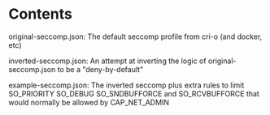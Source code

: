 Contents
========

original-seccomp.json: The default seccomp profile from cri-o (and docker, etc)

inverted-seccomp.json: An attempt at inverting the logic of original-seccomp.json to be a "deny-by-default"

example-seccomp.json: The inverted seccomp plus extra rules to limit SO_PRIORITY SO_DEBUG SO_SNDBUFFORCE and SO_RCVBUFFORCE that would normally be allowed by CAP_NET_ADMIN
